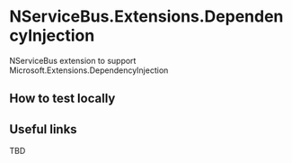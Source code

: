 # NServiceBus.Extensions.DependencyInjection

NServiceBus extension to support Microsoft.Extensions.DependencyInjection

## How to test locally

## Useful links

TBD